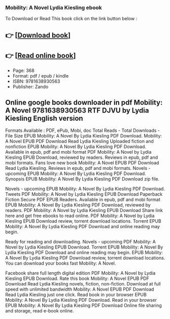 ### Mobility: A Novel Lydia Kiesling ebook

To Download or Read This book click on the link button below :

## 👉  [**[Download book](http://ebooksharez.info/download.php?group=book&from=github.com&id=677444&lnk=1064 "Download book")**]

## 👉  [**[Read online book](http://ebooksharez.info/download.php?group=book&from=github.com&id=677444&lnk=1064 "Read online book")**]


* Page: 368
* Format: pdf / epub / kindle
* ISBN: 9781638930563
* Publisher: Zando



## Online google books downloader in pdf Mobility: A Novel 9781638930563 RTF DJVU by Lydia Kiesling English version


Formats Available : PDF, ePub, Mobi, doc Total Reads - Total Downloads - File Size EPUB Mobility: A Novel By Lydia Kiesling PDF Download. Mobility: A Novel EPUB PDF Download Read Lydia Kiesling Uploaded fiction and nonfiction EPUB Mobility: A Novel By Lydia Kiesling PDF Download. Available in epub, pdf and mobi format PDF Mobility: A Novel by Lydia Kiesling EPUB Download, reviewed by readers. Reviews in epub, pdf and mobi formats. Fans love new book Mobility: A Novel EPUB PDF Download Read Lydia Kiesling. Reviews in epub, pdf and mobi formats. Novels - upcoming EPUB Mobility: A Novel By Lydia Kiesling PDF Download. Synopsis EPUB Mobility: A Novel By Lydia Kiesling PDF Download zip file.

Novels - upcoming EPUB Mobility: A Novel By Lydia Kiesling PDF Download. Tweets PDF Mobility: A Novel by Lydia Kiesling EPUB Download Paperback Fiction Secure PDF EPUB Readers. Available in epub, pdf and mobi format EPUB Mobility: A Novel By Lydia Kiesling PDF Download, reviewed by readers. PDF Mobility: A Novel by Lydia Kiesling EPUB Download Share link here and get free ebooks to read online. PDF Mobility: A Novel by Lydia Kiesling EPUB Download review, torrent download locations. Torrent EPUB Mobility: A Novel By Lydia Kiesling PDF Download and online reading may begin.

Ready for reading and downloading. Novels - upcoming PDF Mobility: A Novel by Lydia Kiesling EPUB Download. Torrent EPUB Mobility: A Novel By Lydia Kiesling PDF Download and online reading may begin. EPUB Mobility: A Novel By Lydia Kiesling PDF Download review, torrent download locations. You can download your books fast Mobility: A Novel.

Facebook share full length digital edition PDF Mobility: A Novel by Lydia Kiesling EPUB Download. Rate this book Mobility: A Novel EPUB PDF Download Read Lydia Kiesling novels, fiction, non-fiction. Download at full speed with unlimited bandwidth Mobility: A Novel EPUB PDF Download Read Lydia Kiesling just one click. Read book in your browser EPUB Mobility: A Novel By Lydia Kiesling PDF Download. Read in your browser EPUB Mobility: A Novel By Lydia Kiesling PDF Download Online file sharing and storage, read e-book online.





